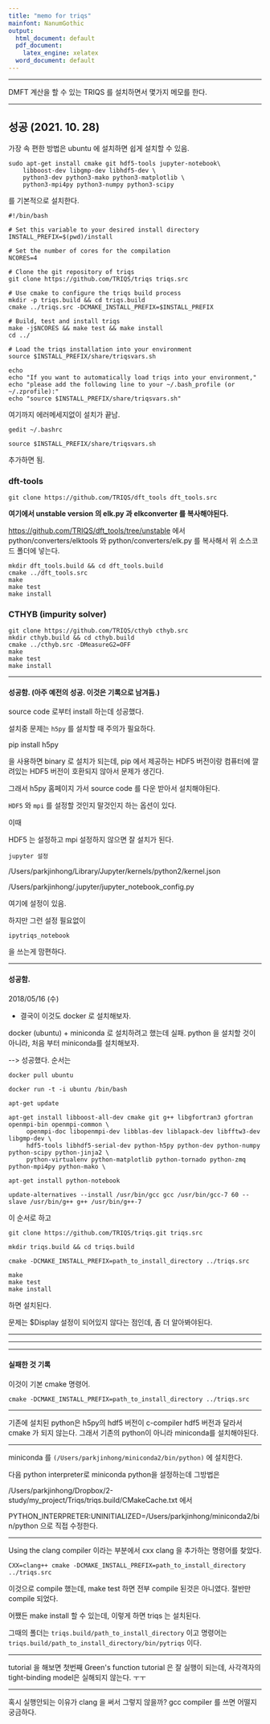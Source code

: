 ```yaml
---
title: "memo for triqs"
mainfont: NanumGothic
output:
  html_document: default
  pdf_document:
    latex_engine: xelatex
  word_document: default
---
```






***



DMFT 계산을 할 수 있는 TRIQS 를 설치하면서 몇가지 메모를 한다. 


***



## 성공 (2021. 10. 28)

가장 속 편한 방법은 ubuntu 에 설치하면 쉽게 설치할 수 있음.


    sudo apt-get install cmake git hdf5-tools jupyter-notebook\
        libboost-dev libgmp-dev libhdf5-dev \
        python3-dev python3-mako python3-matplotlib \
        python3-mpi4py python3-numpy python3-scipy

를 기본적으로 설치한다.


    #!/bin/bash

    # Set this variable to your desired install directory
    INSTALL_PREFIX=$(pwd)/install

    # Set the number of cores for the compilation
    NCORES=4

    # Clone the git repository of triqs
    git clone https://github.com/TRIQS/triqs triqs.src

    # Use cmake to configure the triqs build process    
    mkdir -p triqs.build && cd triqs.build
    cmake ../triqs.src -DCMAKE_INSTALL_PREFIX=$INSTALL_PREFIX

    # Build, test and install triqs
    make -j$NCORES && make test && make install
    cd ../

    # Load the triqs installation into your environment
    source $INSTALL_PREFIX/share/triqsvars.sh

    echo 
    echo "If you want to automatically load triqs into your environment,"
    echo "please add the following line to your ~/.bash_profile (or ~/.zprofile):"
    echo "source $INSTALL_PREFIX/share/triqsvars.sh"


여기까지 에러메세지없이 설치가 끝남.


>
    gedit ~/.bashrc

    source $INSTALL_PREFIX/share/triqsvars.sh

추가하면 됨.

### dft-tools

    git clone https://github.com/TRIQS/dft_tools dft_tools.src
    

__여기에서 unstable version 의 elk.py 과 elkconverter 를 복사해야된다.__ 

https://github.com/TRIQS/dft_tools/tree/unstable  에서 
python/converters/elktools 와
python/converters/elk.py 를 복사해서
위 소스코드 폴더에 넣는다. 

    mkdir dft_tools.build && cd dft_tools.build
    cmake ../dft_tools.src
    make
    make test
    make install
    
### CTHYB (impurity solver)

    git clone https://github.com/TRIQS/cthyb cthyb.src
    mkdir cthyb.build && cd cthyb.build
    cmake ../cthyb.src -DMeasureG2=OFF
    make
    make test
    make install
    
    



-------
#### 성공함. (아주 예전의 성공.  이것은 기록으로 남겨둠.)

source code 로부터 install 하는데 성공했다.

설치중 문제는 `h5py` 를 설치할 때 주의가 필요하다. 

pip install h5py

을 사용하면 binary 로 설치가 되는데, pip 에서 제공하는 HDF5 버전이랑 컴퓨터에 깔려있는 HDF5 버전이 호환되지 않아서 문제가 생긴다. 

그래서 h5py 홈페이지 가서 source code 를 다운 받아서 설치해야된다. 

`HDF5` 와 `mpi` 를 설정할 것인지 말것인지 하는 옵션이 있다. 

이때

HDF5 는 설정하고 mpi 설정하지 않으면 잘 설치가 된다. 

`jupyter 설정`

/Users/parkjinhong/Library/Jupyter/kernels/python2/kernel.json

/Users/parkjinhong/.jupyter/jupyter_notebook_config.py 

여기에 설정이 있음.

하지만 그런 설정 필요없이

```
ipytriqs_notebook 
```

을 쓰는게 맘편하다. 



***



#### 성공함.

2018/05/16 (수)  

* 결국이 이것도 docker 로 설치해보자.

docker (ubuntu) + miniconda 로 설치하려고 했는데 실패. python 을 설치할 것이 아니라, 처음 부터 miniconda를 설치해보자.

--> 성공했다. 순서는


```
docker pull ubuntu
```

```
docker run -t -i ubuntu /bin/bash
```

```
apt-get update
```

```
apt-get install libboost-all-dev cmake git g++ libgfortran3 gfortran openmpi-bin openmpi-common \
     openmpi-doc libopenmpi-dev libblas-dev liblapack-dev libfftw3-dev libgmp-dev \
     hdf5-tools libhdf5-serial-dev python-h5py python-dev python-numpy python-scipy python-jinja2 \
     python-virtualenv python-matplotlib python-tornado python-zmq python-mpi4py python-mako \
```

```
apt-get install python-notebook
```

```
update-alternatives --install /usr/bin/gcc gcc /usr/bin/gcc-7 60 --slave /usr/bin/g++ g++ /usr/bin/g++-7
```


이 순서로 하고

```
git clone https://github.com/TRIQS/triqs.git triqs.src
```

```
mkdir triqs.build && cd triqs.build
```

```
cmake -DCMAKE_INSTALL_PREFIX=path_to_install_directory ../triqs.src
```

```
make
make test
make install
```

하면 설치된다.

문제는 $Display  설정이 되어있지 않다는 점인데, 좀 더 알아봐야된다.



***

***

***

#### 실패한 것 기록

이것이 기본 cmake 명령어.

```
cmake -DCMAKE_INSTALL_PREFIX=path_to_install_directory ../triqs.src
```

***

기존에 설치된 python은 h5py의 hdf5 버전이 c-compiler hdf5 버전과 달라서 cmake 가 되지 않는다. 그래서 기존의 python이 아니라 miniconda를 설치해야된다.  

***

miniconda 를 `(/Users/parkjinhong/miniconda2/bin/python)` 에 설치한다.

다음 python interpreter로 miniconda python을 설정하는데 그방법은

/Users/parkjinhong/Dropbox/2-study/my_project/Triqs/triqs.build/CMakeCache.txt 에서

PYTHON_INTERPRETER:UNINITIALIZED=/Users/parkjinhong/miniconda2/bin/python 으로 직접 수정한다.


***

Using the clang compiler 이라는 부분에서 cxx clang 을 추가하는 명령어를 찾았다.

```
CXX=clang++ cmake -DCMAKE_INSTALL_PREFIX=path_to_install_directory ../triqs.src
```
이것으로 compile 했는데, make test 하면 전부 compile 된것은 아니였다. 절반만 compile 되었다.

어쨌든 make install 할 수 있는데, 이렇게 하면 triqs 는 설치된다.

그때의 폴더는 `triqs.build/path_to_install_directory` 이고 명령어는   `triqs.build/path_to_install_directory/bin/pytriqs` 이다.


***
tutorial 을 해보면 첫번째 Green's function tutorial 은 잘 실행이 되는데,  사각격자의 tight-binding model은 실해되지 않는다. ㅜㅜ



***

혹시 실행안되는 이유가 clang 을 써서 그렇지 않을까?  gcc compiler 를 쓰면 어떨지 궁금하다.






